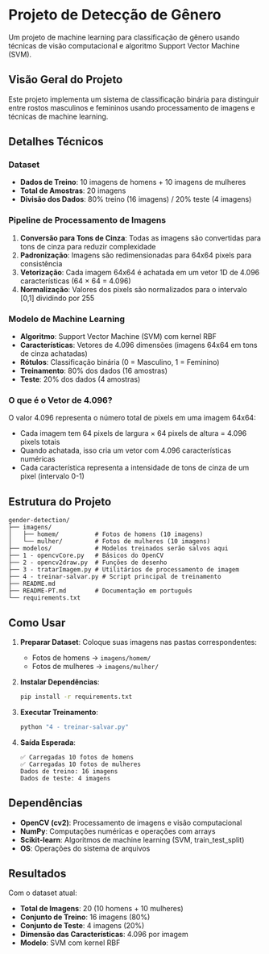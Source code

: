 # Projeto de Detecção de Gênero

Um projeto de machine learning para classificação de gênero usando técnicas de visão computacional e algoritmo Support Vector Machine (SVM).

## Visão Geral do Projeto

Este projeto implementa um sistema de classificação binária para distinguir entre rostos masculinos e femininos usando processamento de imagens e técnicas de machine learning.

## Detalhes Técnicos

### Dataset
- **Dados de Treino**: 10 imagens de homens + 10 imagens de mulheres
- **Total de Amostras**: 20 imagens
- **Divisão dos Dados**: 80% treino (16 imagens) / 20% teste (4 imagens)

### Pipeline de Processamento de Imagens
1. **Conversão para Tons de Cinza**: Todas as imagens são convertidas para tons de cinza para reduzir complexidade
2. **Padronização**: Imagens são redimensionadas para 64x64 pixels para consistência
3. **Vetorização**: Cada imagem 64x64 é achatada em um vetor 1D de 4.096 características (64 × 64 = 4.096)
4. **Normalização**: Valores dos pixels são normalizados para o intervalo [0,1] dividindo por 255

### Modelo de Machine Learning
- **Algoritmo**: Support Vector Machine (SVM) com kernel RBF
- **Características**: Vetores de 4.096 dimensões (imagens 64x64 em tons de cinza achatadas)
- **Rótulos**: Classificação binária (0 = Masculino, 1 = Feminino)
- **Treinamento**: 80% dos dados (16 amostras)
- **Teste**: 20% dos dados (4 amostras)

### O que é o Vetor de 4.096?
O valor 4.096 representa o número total de pixels em uma imagem 64x64:
- Cada imagem tem 64 pixels de largura × 64 pixels de altura = 4.096 pixels totais
- Quando achatada, isso cria um vetor com 4.096 características numéricas
- Cada característica representa a intensidade de tons de cinza de um pixel (intervalo 0-1)

## Estrutura do Projeto

```
gender-detection/
├── imagens/
│   ├── homem/          # Fotos de homens (10 imagens)
│   └── mulher/         # Fotos de mulheres (10 imagens)
├── modelos/            # Modelos treinados serão salvos aqui
├── 1 - opencvCore.py   # Básicos do OpenCV
├── 2 - opencv2draw.py  # Funções de desenho
├── 3 - tratarImagem.py # Utilitários de processamento de imagem
├── 4 - treinar-salvar.py # Script principal de treinamento
├── README.md
├── README-PT.md        # Documentação em português
└── requirements.txt
```

## Como Usar

1. **Preparar Dataset**: Coloque suas imagens nas pastas correspondentes:
   - Fotos de homens → `imagens/homem/`
   - Fotos de mulheres → `imagens/mulher/`

2. **Instalar Dependências**:
   ```bash
   pip install -r requirements.txt
   ```

3. **Executar Treinamento**:
   ```bash
   python "4 - treinar-salvar.py"
   ```

4. **Saída Esperada**:
   ```
   ✅ Carregadas 10 fotos de homens
   ✅ Carregadas 10 fotos de mulheres
   Dados de treino: 16 imagens
   Dados de teste: 4 imagens
   ```

## Dependências

- **OpenCV (cv2)**: Processamento de imagens e visão computacional
- **NumPy**: Computações numéricas e operações com arrays
- **Scikit-learn**: Algoritmos de machine learning (SVM, train_test_split)
- **OS**: Operações do sistema de arquivos

## Resultados

Com o dataset atual:
- **Total de Imagens**: 20 (10 homens + 10 mulheres)
- **Conjunto de Treino**: 16 imagens (80%)
- **Conjunto de Teste**: 4 imagens (20%)
- **Dimensão das Características**: 4.096 por imagem
- **Modelo**: SVM com kernel RBF